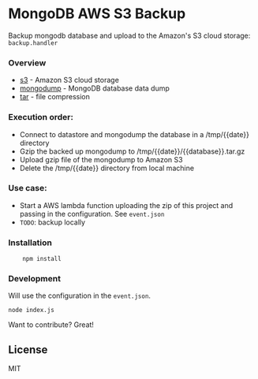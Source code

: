 # MongoDB AWS S3 Backup

Backup mongodb database and upload to the Amazon's S3 cloud storage: `backup.handler`

### Overview
* [s3] - Amazon S3 cloud storage
* [mongodump] - MongoDB database data dump
* [tar] - file compression

### Execution order:
- Connect to datastore and mongodump the database in a /tmp/{{date}} directory
- Gzip the backed up mongodump to /tmp/{{date}}/{{database}}.tar.gz
- Upload gzip file of the mongodump to Amazon S3
- Delete the /tmp/{{date}} directory from local machine

### Use case:
- Start a AWS lambda function uploading the zip of this project and passing in the configuration. See `event.json`
- `TODO`: backup locally

### Installation
```
    npm install
```

### Development
Will use the configuration in the `event.json`.
```
node index.js
```

Want to contribute? Great!

License
----
MIT

[//]: # (These are reference links used in the body of this note and get stripped out when the markdown processor does its job. There is no need to format nicely because it shouldn't be seen. Thanks SO - http://stackoverflow.com/questions/4823468/store-comments-in-markdown-syntax)

   [s3]: <http://docs.aws.amazon.com/AmazonS3/latest/dev/Welcome.html>
   [mongodump]: <https://docs.mongodb.org/manual/reference/program/mongodump/>
   [tar]: <https://en.wikipedia.org/wiki/Tar_(computing)>
   


